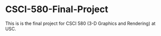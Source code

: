 # CSCI-580-Final-Project
This is is the final project for CSCI 580 (3-D Graphics and Rendering) at USC.
